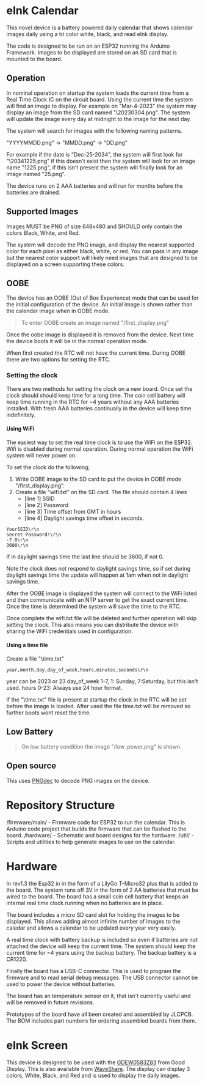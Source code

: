 # eInk Calendar
This novel device is a battery powered daily calendar that shows calendar
images daily using a tri color white, black, and read eInk display.

The code is designed to be run on an ESP32 running the Arduino Framework.
Images to be displayed are stored on an SD card that is mounted to the board.

## Operation
In nominal operation on startup the system loads the current time from a Real
Time Clock IC on the circuit board. Using the current time the system will 
find an image to display. For example on "Mar-4-2023" the system may display
an image from the SD card named "\20230304.png". The system will update the
image every day at midnight to the image for the next day.

The system will search for images with the following naming patterns.

"YYYYMMDD.png" -> "MMDD.png" -> "DD.png"

For example if the date is "Dec-25-2034", the system will first look for 
"\20341225.png" if this doesn't exist then the system will look for an 
image name "1225.png", if this isn't present the system will finally
look for an image named "25.png".

The device runs on 2 AAA batteries and will run for months before the 
batteries are drained.

## Supported Images
Images MUST be PNG of size 648x480 and SHOULD only contain the colors Black,
White, and Red.

The system will decode the PNG image, and display the nearest supported color
for each pixel as either black, white, or red. You can pass in any image but
the nearest color support will likely need images that are designed to be 
displayed on a screen supporting these colors.

## OOBE
The device has an OOBE (Out of Box Experience) mode that can be used for the 
initial configuration of the device. An initial image is shown rather than 
the calendar image when in OOBE mode.

> To enter OOBE create an image named "/first_display.png"

Once the oobe image is displayed it is removed from the device. Next time the
device boots it will be in the normal operation mode.

When first created the RTC will not have the current time. During OOBE there
are two options for setting the RTC.

### Setting the clock
There are two methods for setting the clock on a new board. Once set the clock
should should keep time for a long time. The coin cell battery will keep time
running in the RTC for ~4 years without any AAA batteries installed. With
fresh AAA batteries continually in the device will keep time indefinitely.

#### Using WiFi
The easiest way to set the real time clock is to use the WiFi on the ESP32. Wifi 
is disabled during normal operation. During normal operation the WiFi system will 
never power on.

To set the clock do the following;
1. Write OOBE image to the SD card to put the device in OOBE mode 
   "/first_display.png".
2. Create a file "wifi.txt" on the SD card. The file should contain 4 lines
    - [line 1] SSID
    - [line 2] Password
    - [line 3] Time offset from GMT in hours 
    - [line 4] Daylight savings time offset in seconds.

```
YourSSID\r\n
Secret Password!\r\n
-7.0\r\n
3600\r\n
```

If in daylight savings time the last line should be 3600, if not 0.

Note the clock does not respond to daylight savings time, so if set during
daylight savings time the update will happen at 1am when not in daylight 
savings time.

After the OOBE image is displayed the system will connect to the WiFi listed
and then communicate with an NTP server to get the exact current time. Once
the time is determined the system will save the time to the RTC.

Once complete the wifi.txt file will be deleted and further operation will
skip setting the clock. This also means you can distribute the device with
sharing the WiFi credentials used in configuration.

#### Using a time file
Create a file "\time.txt"

```
year,month,day,day_of_week,hours,minutes,seconds\r\n
```

year can be 2023 or 23
day_of_week 1-7, 1: Sunday, 7:Saturday, but this isn't used.
hours 0-23: Always use 24 hour format.

If the "\time.txt" file is present at startup the clock in the RTC will be set
before the image is loaded. After used the file time.txt will be removed so
further boots wont reset the time.

## Low Battery
> On low battery condition the image "/low_power.png" is shown.

## Open source
This uses [PNGdec](https://github.com/bitbank2/PNGdec) to decode PNG images on the
device.

# Repository Structure
/firmware/main/ - Firmware code for ESP32 to run the calendar. This is Arduino code 
  project that builds the firmware that can be flashed to the board.
/hardware/ - Schematic and board designs for the hardware.
/util/ - Scripts and utilities to help generate images to use on the calendar.

# Hardware
In rev1.3 the Esp32 in in the form of a LilyGo T-Micro32 plus that is added to the
board. The system runs off 3V in the form of 2 AA batteries that must be wired to 
the board. The board has a small coin cell battery that keeps an internal real time
clock running when no batteries are in place.

The board includes a micro SD card slot for holding the images to be displayed. This
allows adding almost infinite number of images to the caledar and allows a calendar 
to be updated every year very easily.

A real time clock with battery backup is included so even if batteries are not attached
the device will keep the current time. The system should keep the current time for ~4 years
using the backup battery. The backup battery is a CR1220.

Finally the board has a USB-C connector. This is used to program the firmware and to
read serial debug messages. The USB connector cannot be used to power the device without
batteries.

The board has an temperature sensor on it, that isn't currently useful and will be removed
in future revisions.

Prototypes of the board have all been created and assembled by JLCPCB. The BOM includes
part numbers for ordering assembled boards from them.

# eInk Screen
This device is designed to be used with the [GDEW0583Z83](https://www.good-display.com/product/242.html) 
from Good Display. This is also available from [WaveShare](https://www.waveshare.com/product/displays/e-paper/epaper-1/5.83inch-e-paper-b.htm).
The display can display 3 colors, White, Black, and Red and is used to display
the daily images.




